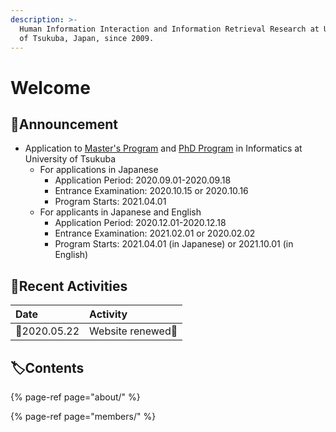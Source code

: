 ```yaml
---
description: >-
  Human Information Interaction and Information Retrieval Research at University
  of Tsukuba, Japan, since 2009.
---
```


# Welcome

## 📢Announcement

* Application to [Master's Program](https://eng.ap-graduate.tsukuba.ac.jp/course/chs/slis_first/) and [PhD Program](https://eng.ap-graduate.tsukuba.ac.jp/course/chs/slis_latter/) in Informatics at University of Tsukuba
  * For applications in Japanese
    * Application Period: 2020.09.01-2020.09.18
    * Entrance Examination: 2020.10.15 or 2020.10.16
    * Program Starts: 2021.04.01
  * For applicants in Japanese and English
    * Application Period: 2020.12.01-2020.12.18
    * Entrance Examination: 2021.02.01 or 2020.02.02
    * Program Starts: 2021.04.01 \(in Japanese\) or 2021.10.01 \(in English\)

## 🐾Recent Activities

| Date | Activity |
| :--- | :--- |
| 📆2020.05.22 | Website renewed🎊  |

## 🏷Contents

{% page-ref page="about/" %}

{% page-ref page="members/" %}

